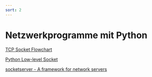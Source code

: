 ```yaml
---
sort: 2
---
```


# Netzwerkprogramme mit Python

[TCP Socket Flowchart](http://www.netzmafia.de/skripten/inetprog/serverclient.gif)

[Python Low-level Socket](https://docs.python.org/3/library/socket.html#module-socket)

[socketserver - A framework for network servers](https://docs.python.org/3/library/socketserver.html)


